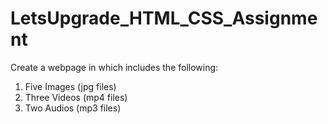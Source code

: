 # LetsUpgrade_HTML_CSS_Assignment
Create a webpage in which includes the following:
1. Five Images (jpg files)
2. Three Videos (mp4 files)
3. Two Audios (mp3 files)

